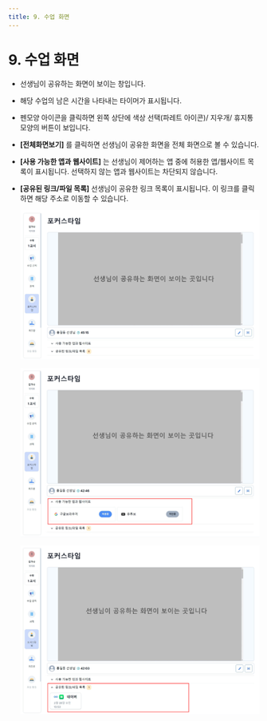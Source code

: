 ```yaml
---
title: 9. 수업 화면
---
```


# 9. 수업 화면

- 선생님이 공유하는 화면이 보이는 창입니다.
- 해당 수업의 남은 시간을 나타내는 타이머가 표시됩니다.
- 펜모양 아이콘을 클릭하면 왼쪽 상단에 색상 선택(파레트 아이콘)/ 지우개/ 휴지통 모양의 버튼이 보입니다.
- **\[전체화면보기]** 를 클릭하면 선생님이 공유한 화면을 전체 화면으로 볼 수 있습니다.
- **\[사용 가능한 앱과 웹사이트]** 는 선생님이 제어하는 앱 중에 허용한 앱/웹사이트 목록이 표시됩니다.
  선택하지 않는 앱과 웹사이트는 차단되지 않습니다.
- **\[공유된 링크/파일 목록]** 선생님이 공유한 링크 목록이 표시됩니다. 이 링크를 클릭하면 해당 주소로 이동할 수 있습니다.

  ![](/img/student_3-9_01.jpg)

  ![](/img/student_3-9_02.jpg)

  ![](/img/student_3-9_03.jpg)
